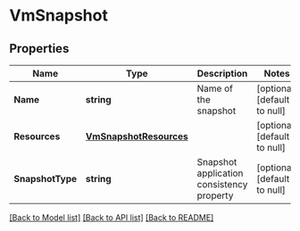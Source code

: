 # VmSnapshot

## Properties
Name | Type | Description | Notes
------------ | ------------- | ------------- | -------------
**Name** | **string** | Name of the snapshot | [optional] [default to null]
**Resources** | [**VmSnapshotResources**](vm_snapshot_resources.md) |  | [optional] [default to null]
**SnapshotType** | **string** | Snapshot application consistency property | [optional] [default to null]

[[Back to Model list]](../README.md#documentation-for-models) [[Back to API list]](../README.md#documentation-for-api-endpoints) [[Back to README]](../README.md)


